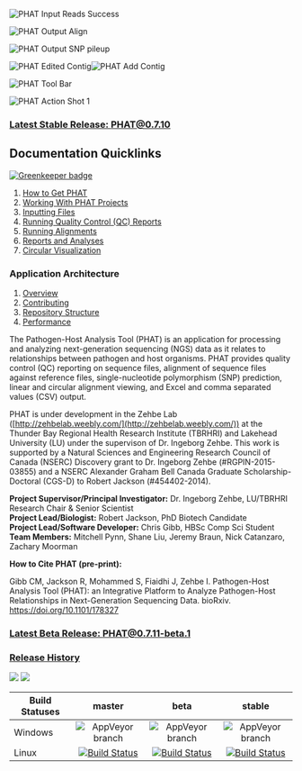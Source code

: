 ![PHAT Input Reads Success](https://chgibb.github.io//PHATDocs/docs/releases/0.7.6-beta.1/InputReadsIn.png)

![PHAT Output Align](https://chgibb.github.io//PHATDocs/docs/releases/0.7.6-beta.1/OutputAlign.png)

![PHAT Output SNP pileup](https://chgibb.github.io//PHATDocs/docs/releases/0.7.6-beta.1/OutputSNPpileup.png)

![PHAT Edited Contig](https://chgibb.github.io//PHATDocs/docs/releases/0.7.6-beta.1/EditedContig.png)![PHAT Add Contig](https://chgibb.github.io//PHATDocs/docs/releases/0.7.6-beta.1/AddContig.png)

![PHAT Tool Bar](https://chgibb.github.io//PHATDocs/docs/releases/0.1.0-beta.1/covHPV16white.png)

![PHAT Action Shot 1](https://chgibb.github.io//PHATDocs/docs/latest/actionShot1.png)

### [Latest Stable Release: PHAT@0.7.10](https://chgibb.github.io/PHATDocs/releases/0.7.10/index)
## Documentation Quicklinks

[![Greenkeeper badge](https://badges.greenkeeper.io/chgibb/PHAT.svg)](https://greenkeeper.io/)
1. [How to Get PHAT](https://chgibb.github.io/PHATDocs/docs/releases/0.7.10/howToGetPHAT)
2. [Working With PHAT Projects](https://chgibb.github.io/PHATDocs/docs/releases/0.7.10/projects)
3. [Inputting Files](https://chgibb.github.io/PHATDocs/docs/releases/0.7.10/inputtingFiles)
4. [Running Quality Control (QC) Reports](https://chgibb.github.io/PHATDocs/docs/releases/0.7.10/QCReports)
5. [Running Alignments](https://chgibb.github.io/PHATDocs/docs/releases/0.7.10/runningAlignments)
6. [Reports and Analyses](https://chgibb.github.io/PHATDocs/docs/releases/0.7.10/reportsAndAnalyses)
7. [Circular Visualization](https://chgibb.github.io/PHATDocs/docs/releases/0.7.10/circularVisualization)

### Application Architecture
1. [Overview](https://chgibb.github.io/PHATDocs/docs/releases/0.7.10/archOverview)
2. [Contributing](https://chgibb.github.io/PHATDocs/docs/releases/0.7.10/contributingGuide)
3. [Repository Structure](https://chgibb.github.io/PHATDocs/docs/releases/0.7.10/repoStructure)
4. [Performance](https://chgibb.github.io/PHATDocs/docs/releases/0.7.10/performance)

The Pathogen-Host Analysis Tool (PHAT) is an application for processing and analyzing next-generation sequencing (NGS) data as it relates to relationships between pathogen and host organisms. PHAT provides quality control (QC) reporting on sequence files, alignment of sequence files against reference files, single-nucleotide polymorphism (SNP) prediction, linear and circular alignment viewing, and Excel and comma separated values (CSV) output.

PHAT is under development in the Zehbe Lab ([http://zehbelab.weebly.com/](http://zehbelab.weebly.com/)) at the Thunder Bay Regional Health Research Institute (TBRHRI) and Lakehead University (LU) under the supervison of Dr. Ingeborg Zehbe. This work is supported by a Natural Sciences and Engineering Research Council of Canada (NSERC) Discovery grant to Dr. Ingeborg Zehbe (#RGPIN-2015-03855) and a NSERC Alexander Graham Bell Canada Graduate Scholarship-Doctoral (CGS-D) to Robert Jackson (#454402-2014).  

**Project Supervisor/Principal Investigator:** Dr. Ingeborg Zehbe, LU/TBRHRI Research Chair & Senior Scientist    
**Project Lead/Biologist:** Robert Jackson, PhD Biotech Candidate    
**Project Lead/Software Developer:** Chris Gibb, HBSc Comp Sci Student  
**Team Members:** Mitchell Pynn, Shane Liu, Jeremy Braun, Nick Catanzaro, Zachary Moorman

**How to Cite PHAT (pre-print):**

Gibb CM, Jackson R, Mohammed S, Fiaidhi J, Zehbe I. Pathogen-Host Analysis Tool (PHAT): an Integrative Platform to Analyze Pathogen-Host Relationships in Next-Generation Sequencing Data. bioRxiv. https://doi.org/10.1101/178327

### [Latest Beta Release: PHAT@0.7.11-beta.1](https://chgibb.github.io/PHATDocs/releases/0.7.11-beta.1/index)

### [Release History](https://chgibb.github.io/PHATDocs/allReleases)

[![](https://tokei.rs/b1/github/chgibb/PHAT?category=files)](https://github.com/Aaronepower/tokei) [![](https://tokei.rs/b1/github/chgibb/PHAT?category=lines)](https://github.com/Aaronepower/tokei)  

| Build Statuses        | master           | beta  | stable  |
| ------------- |:-------------:| :-----:|:-------:|
| Windows       | ![AppVeyor branch](https://ci.appveyor.com/api/projects/status/k0awa1ask2ilarkn/branch/master?svg=true) | ![AppVeyor branch](https://ci.appveyor.com/api/projects/status/k0awa1ask2ilarkn/branch/beta?svg=true) | ![AppVeyor branch](https://ci.appveyor.com/api/projects/status/k0awa1ask2ilarkn/branch/stable?svg=true)
| Linux         | [![Build Status](https://travis-ci.org/chgibb/PHAT.svg?branch=master)](https://travis-ci.org/chgibb/PHAT)      |   [![Build Status](https://travis-ci.org/chgibb/PHAT.svg?branch=beta)](https://travis-ci.org/chgibb/PHAT) |  [![Build Status](https://travis-ci.org/chgibb/PHAT.svg?branch=stable)](https://travis-ci.org/chgibb/PHAT)

